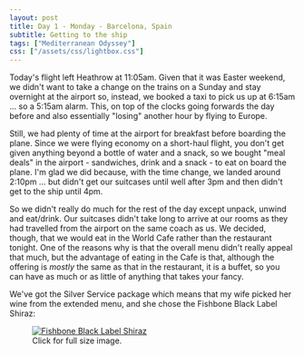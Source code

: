 ```yaml
---
layout: post
title: Day 1 - Monday - Barcelona, Spain
subtitle: Getting to the ship
tags: ["Mediterranean Odyssey"]
css: ["/assets/css/lightbox.css"]
---
```

Today's flight left Heathrow at 11:05am. Given that it was Easter weekend, we didn't want to take a change on the trains on a Sunday and stay overnight at the airport so, instead, we booked a taxi to pick us up at 6:15am ... so a 5:15am alarm. This, on top of the clocks going forwards the day before and also essentially "losing" another hour by flying to Europe.

Still, we had plenty of time at the airport for breakfast before boarding the plane. Since we were flying economy on a short-haul flight, you don't get given anything beyond a bottle of water and a snack, so we bought "meal deals" in the airport - sandwiches, drink and a snack - to eat on board the plane. I'm glad we did because, with the time change, we landed around 2:10pm ... but didn't get our suitcases until well after 3pm and then didn't get to the ship until 4pm.

So we didn't really do much for the rest of the day except unpack, unwind and eat/drink. Our suitcases didn't take long to arrive at our rooms as they had travelled from the airport on the same coach as us. We decided, though, that we would eat in the World Cafe rather than the restaurant tonight. One of the reasons why is that the overall menu didn't really appeal that much, but the advantage of eating in the Cafe is that, although the offering is *mostly* the same as that in the restaurant, it is a buffet, so you can have as much or as little of anything that takes your fancy.

We've got the Silver Service package which means that my wife picked her wine from the extended menu, and she chose the Fishbone Black Label Shiraz:

<figure>
<a href="https://www.fishbonewines.com.au/cdn/shop/files/Fishbone_BLACK_Shiraz_NV.png?v=1708487763&width=1200" data-lightbox="image-1" data-title="Fishbone Black Label Shiraz">
<img src="https://www.fishbonewines.com.au/cdn/shop/files/Fishbone_BLACK_Shiraz_NV.png?v=1708487763&width=200" alt="Fishbone Black Label Shiraz">
</a>
<figcaption>Click for full size image.</figcaption>
</figure>

<script src="/assets/js/lightbox-plus-jquery.js"></script>
